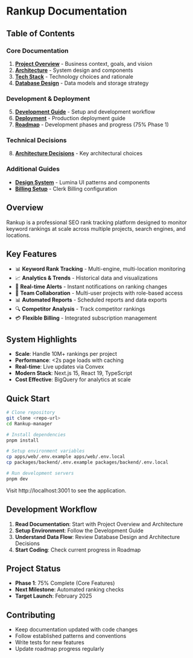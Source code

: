 # Rankup Documentation

## Table of Contents

### Core Documentation
1. **[Project Overview](01-project-overview.md)** - Business context, goals, and vision
2. **[Architecture](02-architecture.md)** - System design and components  
3. **[Tech Stack](03-tech-stack.md)** - Technology choices and rationale
4. **[Database Design](04-database-design.md)** - Data models and storage strategy

### Development & Deployment
5. **[Development Guide](05-development-guide.md)** - Setup and development workflow
6. **[Deployment](06-deployment.md)** - Production deployment guide
7. **[Roadmap](07-roadmap.md)** - Development phases and progress (75% Phase 1)

### Technical Decisions
8. **[Architecture Decisions](08-architecture-decisions.md)** - Key architectural choices

### Additional Guides
- **[Design System](design-system.md)** - Lumina UI patterns and components
- **[Billing Setup](billing-setup.md)** - Clerk Billing configuration

## Overview

Rankup is a professional SEO rank tracking platform designed to monitor keyword rankings at scale across multiple projects, search engines, and locations.

## Key Features

- 📊 **Keyword Rank Tracking** - Multi-engine, multi-location monitoring
- 📈 **Analytics & Trends** - Historical data and visualizations  
- 🔔 **Real-time Alerts** - Instant notifications on ranking changes
- 👥 **Team Collaboration** - Multi-user projects with role-based access
- 📊 **Automated Reports** - Scheduled reports and data exports
- 🔍 **Competitor Analysis** - Track competitor rankings
- 💳 **Flexible Billing** - Integrated subscription management

## System Highlights

- **Scale**: Handle 10M+ rankings per project
- **Performance**: <2s page loads with caching
- **Real-time**: Live updates via Convex
- **Modern Stack**: Next.js 15, React 19, TypeScript
- **Cost Effective**: BigQuery for analytics at scale

## Quick Start

```bash
# Clone repository
git clone <repo-url>
cd Rankup-manager

# Install dependencies  
pnpm install

# Setup environment variables
cp apps/web/.env.example apps/web/.env.local
cp packages/backend/.env.example packages/backend/.env.local

# Run development servers
pnpm dev
```

Visit http://localhost:3001 to see the application.

## Development Workflow

1. **Read Documentation**: Start with Project Overview and Architecture
2. **Setup Environment**: Follow the Development Guide
3. **Understand Data Flow**: Review Database Design and Architecture Decisions
4. **Start Coding**: Check current progress in Roadmap

## Project Status

- **Phase 1**: 75% Complete (Core Features)
- **Next Milestone**: Automated ranking checks
- **Target Launch**: February 2025

## Contributing

- Keep documentation updated with code changes
- Follow established patterns and conventions
- Write tests for new features
- Update roadmap progress regularly